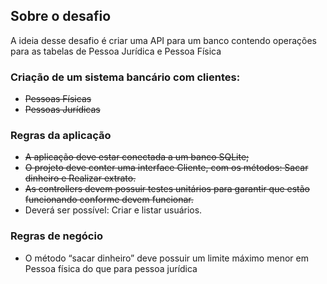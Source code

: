 ## Sobre o desafio

A ideia desse desafio é criar uma API para um banco contendo operações para as tabelas de Pessoa Jurídica e Pessoa Física

### Criação de um sistema bancário com clientes:

- ~~Pessoas Físicas~~
- ~~Pessoas Jurídicas~~

### Regras da aplicação

- ~~A aplicação deve estar conectada a um banco SQLite;~~
- ~~O projeto deve conter uma interface Cliente, com os métodos: Sacar dinheiro e Realizar extrato.~~
- ~~As controllers devem possuir testes unitários para garantir que estão funcionando conforme devem funcionar.~~
- Deverá ser possível: Criar e listar usuários.

### Regras de negócio

- O método “sacar dinheiro” deve possuir um limite máximo menor em Pessoa física do que para pessoa jurídica
